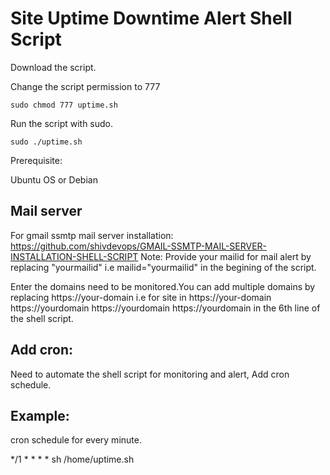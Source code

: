 # Site Uptime Downtime Alert Shell Script

Download the script.

Change the script permission to 777
```shell
sudo chmod 777 uptime.sh
```

Run the script with sudo.

```shell
sudo ./uptime.sh
```

Prerequisite:

Ubuntu OS or Debian

## Mail server

For gmail ssmtp mail server installation: https://github.com/shivdevops/GMAIL-SSMTP-MAIL-SERVER-INSTALLATION-SHELL-SCRIPT
Note:
Provide your mailid for mail alert by replacing "yourmailid" i.e mailid="yourmailid" in the begining of the script.

Enter the domains need to be monitored.You can add multiple domains by replacing https://your-domain i.e for site in https://your-domain https://yourdomain https://yourdomain https://yourdomain in the 6th line of the shell script.

## Add cron:
Need to automate the shell script for monitoring and alert, Add cron schedule.

## Example:

cron schedule for every minute.

*/1 * * * * sh /home/uptime.sh
